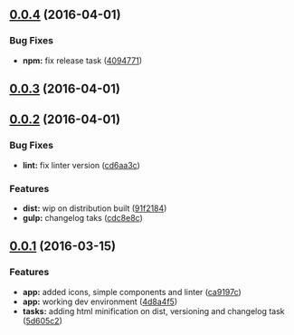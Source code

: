<a name="0.0.4"></a>
## [0.0.4](https://github.com/hugofqueiros/gulp-es6-boilerplate/compare/v0.0.3...v0.0.4) (2016-04-01)


### Bug Fixes

* **npm:** fix release task ([4094771](https://github.com/hugofqueiros/gulp-es6-boilerplate/commit/4094771))



<a name="0.0.3"></a>
## [0.0.3](https://github.com/hugofqueiros/gulp-es6-boilerplate/compare/v0.0.2...v0.0.3) (2016-04-01)



<a name="0.0.2"></a>
## [0.0.2](https://github.com/hugofqueiros/gulp-es6-boilerplate/compare/v0.0.1...v0.0.2) (2016-04-01)


### Bug Fixes

* **lint:** fix linter version ([cd6aa3c](https://github.com/hugofqueiros/gulp-es6-boilerplate/commit/cd6aa3c))


### Features

* **dist:** wip on distribution built ([91f2184](https://github.com/hugofqueiros/gulp-es6-boilerplate/commit/91f2184))
* **gulp:** changelog taks ([cdc8e8c](https://github.com/hugofqueiros/gulp-es6-boilerplate/commit/cdc8e8c))



<a name="0.0.1"></a>
## [0.0.1](https://github.com/hugofqueiros/gulp-es6-boilerplate/compare/4d8a4f5...v0.0.1) (2016-03-15)


### Features

* **app:** added icons, simple components and linter ([ca9197c](https://github.com/hugofqueiros/gulp-es6-boilerplate/commit/ca9197c))
* **app:** working dev environment ([4d8a4f5](https://github.com/hugofqueiros/gulp-es6-boilerplate/commit/4d8a4f5))
* **tasks:** adding html minification on dist, versioning and changelog task ([5d605c2](https://github.com/hugofqueiros/gulp-es6-boilerplate/commit/5d605c2))



